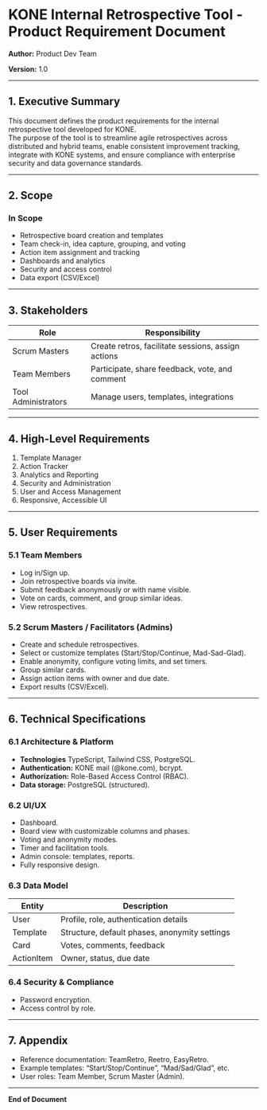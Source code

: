 # KONE Internal Retrospective Tool - Product Requirement Document

**Author:** Product Dev Team

**Version:** 1.0

---

## 1. Executive Summary

This document defines the product requirements for the internal retrospective tool developed for KONE.  
The purpose of the tool is to streamline agile retrospectives across distributed and hybrid teams, enable consistent improvement tracking, integrate with KONE systems, and ensure compliance with enterprise security and data governance standards.

---

## 2. Scope

### In Scope

- Retrospective board creation and templates
- Team check-in, idea capture, grouping, and voting
- Action item assignment and tracking
- Dashboards and analytics
- Security and access control
- Data export (CSV/Excel)

---

## 3. Stakeholders

| Role                | Responsibility                                     |
| ------------------- | -------------------------------------------------- |
| Scrum Masters       | Create retros, facilitate sessions, assign actions |
| Team Members        | Participate, share feedback, vote, and comment     |          
| Tool Administrators | Manage users, templates, integrations              |

---

## 4. High-Level Requirements

1. Template Manager
2. Action Tracker
3. Analytics and Reporting
4. Security and Administration
5. User and Access Management
6. Responsive, Accessible UI

---

## 5. User Requirements

### 5.1 Team Members

- Log in/Sign up.
- Join retrospective boards via invite.
- Submit feedback anonymously or with name visible.
- Vote on cards, comment, and group similar ideas.
- View retrospectives.

### 5.2 Scrum Masters / Facilitators (Admins)

- Create and schedule retrospectives.
- Select or customize templates (Start/Stop/Continue, Mad-Sad-Glad).
- Enable anonymity, configure voting limits, and set timers.
- Group similar cards.
- Assign action items with owner and due date.
- Export results (CSV/Excel).

---

## 6. Technical Specifications

### 6.1 Architecture & Platform

- **Technologies** TypeScript, Tailwind CSS, PostgreSQL.
- **Authentication:** KONE mail (@kone.com), bcrypt.
- **Authorization:** Role-Based Access Control (RBAC).
- **Data storage:** PostgreSQL (structured).

### 6.2 UI/UX

- Dashboard.
- Board view with customizable columns and phases.
- Voting and anonymity modes.
- Timer and facilitation tools.
- Admin console: templates, reports.
- Fully responsive design.

### 6.3 Data Model

| Entity     | Description                                        |
| ---------- | -------------------------------------------------- |
| User       | Profile, role, authentication details              |
| Template   | Structure, default phases, anonymity settings      |
| Card       | Votes, comments, feedback                          |
| ActionItem | Owner, status, due date                            |

### 6.4 Security & Compliance

- Password encryption.
- Access control by role.

---

## 7. Appendix

- Reference documentation: TeamRetro, Reetro, EasyRetro.
- Example templates: “Start/Stop/Continue”, “Mad/Sad/Glad”, etc.
- User roles: Team Member, Scrum Master (Admin).

---

**End of Document**
